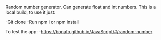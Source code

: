 Random number generator.
Can generate float  and int numbers.
This is a local build, to use it just:

 -Git clone
 -Run npm i or npm install

To test the app:
 -https://bonafo.github.io/JavaScript/#/random-number
